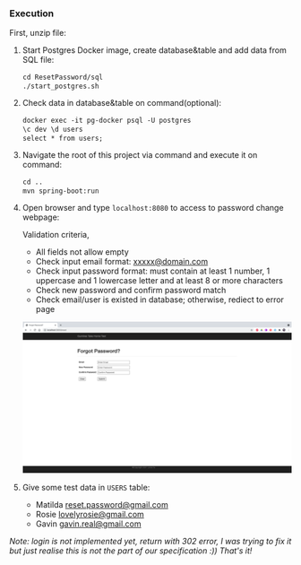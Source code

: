 ### Execution

First, unzip file:

1. Start Postgres Docker image, create database&table and add data from SQL file:

    ```
    cd ResetPassword/sql
    ./start_postgres.sh
    ```
 
2. Check data in database&table on command(optional):

    ```
    docker exec -it pg-docker psql -U postgres
    \c dev \d users
    select * from users;   
    ```

3. Navigate the root of this project via command and execute it on command:

    ```
    cd ..
    mvn spring-boot:run
    ```
    
4. Open browser and type `localhost:8080` to access to password change webpage:

    Validation criteria,
    - All fields not allow empty
    - Check input email format: xxxxx@domain.com
    - Check input password format: must contain at least 1 number, 1 uppercase and 1 lowercase letter and at least 8 or more characters
    - Check new password and confirm password match
    - Check email/user is existed in database; otherwise, rediect to error page

    ![](/resetpassword.png)
   
 5. Give some test data in `USERS` table:
    - Matilda  reset.password@gmail.com
    - Rosie    lovelyrosie@gmail.com
    - Gavin    gavin.real@gmail.com


*Note: login is not implemented yet, return with 302 error, I was trying to fix it but just realise this is not the part of our specification :)) That's it!*

